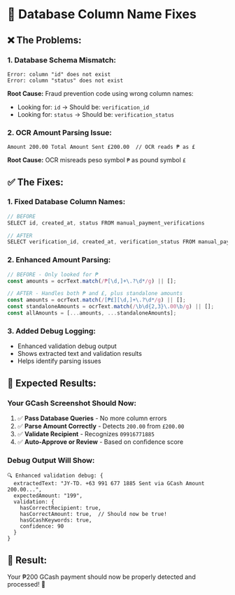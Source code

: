 # 🔧 Database Column Name Fixes

## ❌ **The Problems:**

### **1. Database Schema Mismatch:**
```
Error: column "id" does not exist
Error: column "status" does not exist
```

**Root Cause:** Fraud prevention code using wrong column names:
- Looking for: `id` → Should be: `verification_id`  
- Looking for: `status` → Should be: `verification_status`

### **2. OCR Amount Parsing Issue:**
```
Amount 200.00 Total Amount Sent £200.00  // OCR reads ₱ as £
```

**Root Cause:** OCR misreads peso symbol `₱` as pound symbol `£`

## ✅ **The Fixes:**

### **1. Fixed Database Column Names:**
```javascript
// BEFORE
SELECT id, created_at, status FROM manual_payment_verifications

// AFTER  
SELECT verification_id, created_at, verification_status FROM manual_payment_verifications
```

### **2. Enhanced Amount Parsing:**
```javascript
// BEFORE - Only looked for ₱
const amounts = ocrText.match(/₱[\d,]+\.?\d*/g) || [];

// AFTER - Handles both ₱ and £, plus standalone amounts
const amounts = ocrText.match(/[₱£][\d,]+\.?\d*/g) || [];
const standaloneAmounts = ocrText.match(/\b\d{2,3}\.00\b/g) || [];
const allAmounts = [...amounts, ...standaloneAmounts];
```

### **3. Added Debug Logging:**
- Enhanced validation debug output
- Shows extracted text and validation results
- Helps identify parsing issues

## 🧪 **Expected Results:**

### **Your GCash Screenshot Should Now:**
1. ✅ **Pass Database Queries** - No more column errors
2. ✅ **Parse Amount Correctly** - Detects `200.00` from `£200.00`
3. ✅ **Validate Recipient** - Recognizes `09916771885` 
4. ✅ **Auto-Approve or Review** - Based on confidence score

### **Debug Output Will Show:**
```
🔍 Enhanced validation debug: {
  extractedText: "JY-TD. +63 991 677 1885 Sent via GCash Amount 200.00...",
  expectedAmount: "199", 
  validation: {
    hasCorrectRecipient: true,
    hasCorrectAmount: true,  // Should now be true!
    hasGCashKeywords: true,
    confidence: 90
  }
}
```

## 🎯 **Result:**
Your ₱200 GCash payment should now be properly detected and processed! 🚀
